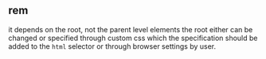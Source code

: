 ## rem

it depends on the root, not the parent level elements
the root either can be changed or specified through custom css which the specification should be added to the `html` selector or through browser settings by user.
